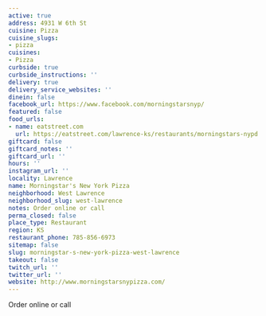 ```yaml
---
active: true
address: 4931 W 6th St
cuisine: Pizza
cuisine_slugs:
- pizza
cuisines:
- Pizza
curbside: true
curbside_instructions: ''
delivery: true
delivery_service_websites: ''
dinein: false
facebook_url: https://www.facebook.com/morningstarsnyp/
featured: false
food_urls:
- name: eatstreet.com
  url: https://eatstreet.com/lawrence-ks/restaurants/morningstars-nypd
giftcard: false
giftcard_notes: ''
giftcard_url: ''
hours: ''
instagram_url: ''
locality: Lawrence
name: Morningstar's New York Pizza
neighborhood: West Lawrence
neighborhood_slug: west-lawrence
notes: Order online or call
perma_closed: false
place_type: Restaurant
region: KS
restaurant_phone: 785-856-6973
sitemap: false
slug: morningstar-s-new-york-pizza-west-lawrence
takeout: false
twitch_url: ''
twitter_url: ''
website: http://www.morningstarsnypizza.com/
---
```


Order online or call